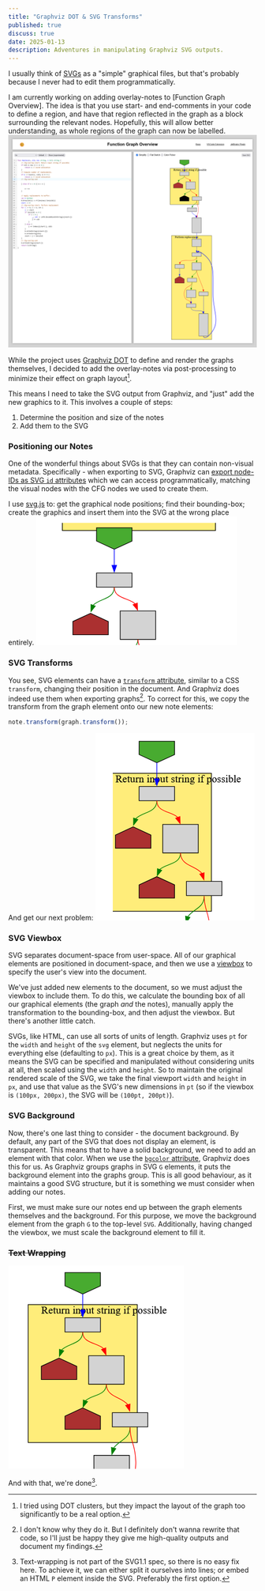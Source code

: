 ```yaml
---
title: "Graphviz DOT & SVG Transforms"
published: true
discuss: true
date: 2025-01-13
description: Adventures in manipulating Graphviz SVG outputs.
---
```


I usually think of [SVGs](https://en.wikipedia.org/wiki/SVG) as a "simple" graphical files, but that's probably because I never had to edit them programmatically.

I am currently working on adding overlay-notes to [Function Graph Overview].
The idea is that you use start- and end-comments in your code to define a region, and have that region reflected in the graph as a block surrounding the relevant nodes.
Hopefully, this will allow better understanding, as whole regions of the graph can now be labelled.
![Side by side view of code with region comments and rendered graph with overlay notes](demo.png)

While the project uses [Graphviz DOT](https://graphviz.org/) to define and render the graphs themselves, I decided to add the overlay-notes via post-processing to minimize their effect on graph layout[^clusters].

This means I need to take the SVG output from Graphviz, and "just" add the new graphics to it.
This involves a couple of steps:

1. Determine the position and size of the notes
2. Add them to the SVG

### Positioning our Notes

One of the wonderful things about SVGs is that they can contain non-visual metadata.
Specifically - when exporting to SVG, Graphviz can [export node-IDs as SVG `id` attributes](https://graphviz.org/docs/outputs/#ID) which we can access programmatically, matching the visual nodes with the CFG nodes we used to create them.

I use [svg.js](https://github.com/svgdotjs/svg.js) to: get the graphical node positions; find their bounding-box; create the graphics and insert them into the SVG at the wrong place entirely.
![CFG with a note positioned outside the graph area](bad-transform.png)

### SVG Transforms

You see, SVG elements can have a [`transform` attribute](https://developer.mozilla.org/en-US/docs/Web/SVG/Attribute/transform), similar to a CSS `transform`, changing their position in the document.
And Graphviz does indeed use them when exporting graphs[^graphviz-svg-transforms].
To correct for this, we copy the transform from the graph element onto our new note elements:

```typescript
note.transform(graph.transform());
```

And get our next problem:
![CFG with a note, the edge of the note is cropped out of the graph](viewbox.png)

### SVG Viewbox

SVG separates document-space from user-space.
All of our graphical elements are positioned in document-space, and then we use a [viewbox](https://developer.mozilla.org/en-US/docs/Web/SVG/Attribute/viewBox) to specify the user's view into the document.

We've just added new elements to the document, so we must adjust the viewbox to include them.
To do this, we calculate the bounding box of all our graphical elements (the graph _and_ the notes), manually apply the transformation to the bounding-box, and then adjust the viewbox.
But there's another little catch.

SVGs, like HTML, can use all sorts of units of length.
Graphviz uses `pt` for the `width` and `height` of the `svg` element, but neglects the units for everything else (defaulting to `px`).
This is a great choice by them, as it means the SVG can be specified and manipulated without considering units at all, then scaled using the `width` and `height`.
So to maintain the original rendered scale of the SVG, we take the final viewport `width` and `height` in `px`, and use that value as the SVG's new dimensions in `pt` (so if the viewbox is `(100px, 200px)`, the SVG will be `(100pt, 200pt)`).

### SVG Background

Now, there's one last thing to consider - the document background.
By default, any part of the SVG that does not display an element, is transparent.
This means that to have a solid background, we need to add an element with that color.
When we use the [`bgcolor` attribute](https://graphviz.org/docs/attrs/bgcolor/), Graphviz does this for us.
As Graphviz groups graphs in SVG `G` elements, it puts the background element into the graphs group.
This is all good behaviour, as it maintains a good SVG structure, but it is something we must consider when adding our notes.

First, we must make sure our notes end up between the graph elements themselves and the background.
For this purpose, we move the background element from the graph `G` to the top-level `SVG`.
Additionally, having changed the viewbox, we must scale the background element to fill it.

### ~~Text Wrapping~~

![A properly rendered and positioned overlay-note on a CFG, with the note text extending beyond the background of the note.](text-wrap.png)

And with that, we're done[^text-wrapping].

[^clusters]: I tried using DOT clusters, but they impact the layout of the graph too significantly to be a real option.
[^graphviz-svg-transforms]: I don't know why they do it. But I definitely don't wanna rewrite that code, so I'll just be happy they give me high-quality outputs and document my findings.
[^text-wrapping]: Text-wrapping is not part of the SVG1.1 spec, so there is no easy fix here. To achieve it, we can either split it ourselves into lines; or embed an HTML `P` element inside the SVG. Preferably the first option.
